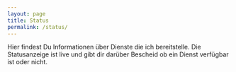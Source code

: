 ```yaml
---
layout: page
title: Status
permalink: /status/
---
```


Hier findest Du Informationen über Dienste die ich bereitstelle. Die Statusanzeige ist live und gibt dir darüber Bescheid ob ein Dienst verfügbar ist oder nicht.

<div id="progress">
<div id="bar"></div>
</div>

<div id="pbsc"></div>
